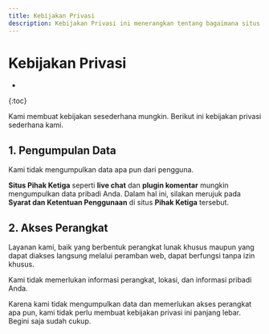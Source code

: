 ```yaml
---
title: Kebijakan Privasi
description: Kebijakan Privasi ini menerangkan tentang bagaimana situs kami berinteraksi dengan pengunjung.
---
```

# Kebijakan Privasi

* 
{:toc}

Kami membuat kebijakan sesederhana mungkin. Berikut ini kebijakan privasi sederhana kami.

## 1. Pengumpulan Data

Kami tidak mengumpulkan data apa pun dari pengguna.

**Situs Pihak Ketiga** seperti **live chat** dan **plugin komentar** mungkin mengumpulkan data pribadi Anda. Dalam hal ini, silakan merujuk pada **Syarat dan Ketentuan Penggunaan** di situs **Pihak Ketiga** tersebut.

## 2. Akses Perangkat

Layanan kami, baik yang berbentuk perangkat lunak khusus maupun yang dapat diakses langsung melalui peramban web, dapat berfungsi tanpa izin khusus.

Kami tidak memerlukan informasi perangkat, lokasi, dan informasi pribadi Anda.

Karena kami tidak mengumpulkan data dan memerlukan akses perangkat apa pun, kami tidak perlu membuat kebijakan privasi ini panjang lebar. Begini saja sudah cukup.
